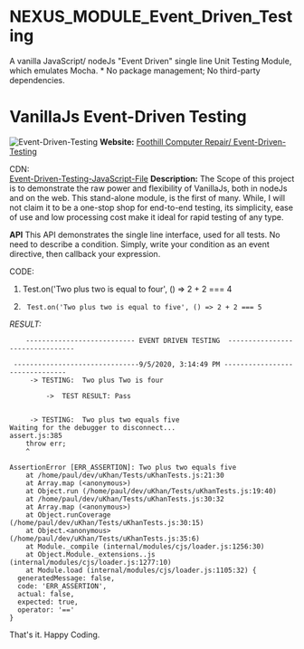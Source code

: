 # NEXUS_MODULE_Event_Driven_Testing
A vanilla JavaScript/ nodeJs  "Event Driven" single line Unit Testing Module, which emulates Mocha.  * No package management; No third-party dependencies.
# VanillaJs Event-Driven Testing
![Event-Driven-Testing](https://nexusone.sfo2.digitaloceanspaces.com/NEXUS-VanillaJs-NEXUS-gadgetJs_v1.0.0/EventDrivenTesting.png?X-Amz-Algorithm=AWS4-HMAC-SHA256&X-Amz-Credential=BYMY2DJBUWDCH4G7FJJD%2F20200905%2Fsfo2%2Fs3%2Faws4_request&X-Amz-Date=20200905T230401Z&X-Amz-Expires=604800&X-Amz-SignedHeaders=host&X-Amz-Signature=7119f9cd7b223df56478c861e49468cb36080d6920156dd45c27c7624b628a32)
**Website:**
[Foothill Computer Repair/ Event-Driven-Testing](https://foothillcomputerrepair.org/vanillajs/event-testing/index.html)

CDN:  
[Event-Driven-Testing-JavaScript-File](https://nexusone.sfo2.digitaloceanspaces.com/NEXUS-VanillaJs-NEXUS-gadgetJs_v1.0.0/uKhanTests.js?X-Amz-Algorithm=AWS4-HMAC-SHA256&X-Amz-Credential=BYMY2DJBUWDCH4G7FJJD/20200905/sfo2/s3/aws4_request&X-Amz-Date=20200905T230514Z&X-Amz-Expires=604800&X-Amz-SignedHeaders=host&X-Amz-Signature=9c33506a247b69ccdeb1b70ce275ed3312a051cec074a566ab6888e42f6708f6)
**Description:**
The Scope of this project is to demonstrate the raw power and flexibility of VanillaJs, both in nodeJs and on the web.  This stand-alone module, is the first of many.  While, I will not claim it to be a one-stop shop for end-to-end testing, its simplicity, ease of use and low processing cost make it ideal for rapid testing of any type.  

**API**
This API demonstrates the single line interface, used for all tests.
No need to describe a condition.  Simply, write your condition as an event directive, then callback your expression.

CODE:

 1.   Test.on('Two plus two is equal to four', () => 2 + 2 === 4

2.	    Test.on('Two plus two is equal to five', () => 2 + 2 === 5

*RESULT:*

        --------------------------- EVENT DRIVEN TESTING  --------------------------------
    
     -------------------------------9/5/2020, 3:14:49 PM -------------------------------
     	 -> TESTING:  Two plus Two is four
     
    		 ->  TEST RESULT: Pass
    
    
     	 -> TESTING:  Two plus two equals five
    Waiting for the debugger to disconnect...
    assert.js:385
        throw err;
        ^
    
    AssertionError [ERR_ASSERTION]: Two plus two equals five
        at /home/paul/dev/uKhan/Tests/uKhanTests.js:21:30
        at Array.map (<anonymous>)
        at Object.run (/home/paul/dev/uKhan/Tests/uKhanTests.js:19:40)
        at /home/paul/dev/uKhan/Tests/uKhanTests.js:30:32
        at Array.map (<anonymous>)
        at Object.runCoverage (/home/paul/dev/uKhan/Tests/uKhanTests.js:30:15)
        at Object.<anonymous> (/home/paul/dev/uKhan/Tests/uKhanTests.js:35:6)
        at Module._compile (internal/modules/cjs/loader.js:1256:30)
        at Object.Module._extensions..js (internal/modules/cjs/loader.js:1277:10)
        at Module.load (internal/modules/cjs/loader.js:1105:32) {
      generatedMessage: false,
      code: 'ERR_ASSERTION',
      actual: false,
      expected: true,
      operator: '=='
    }
That's it.  Happy Coding.
